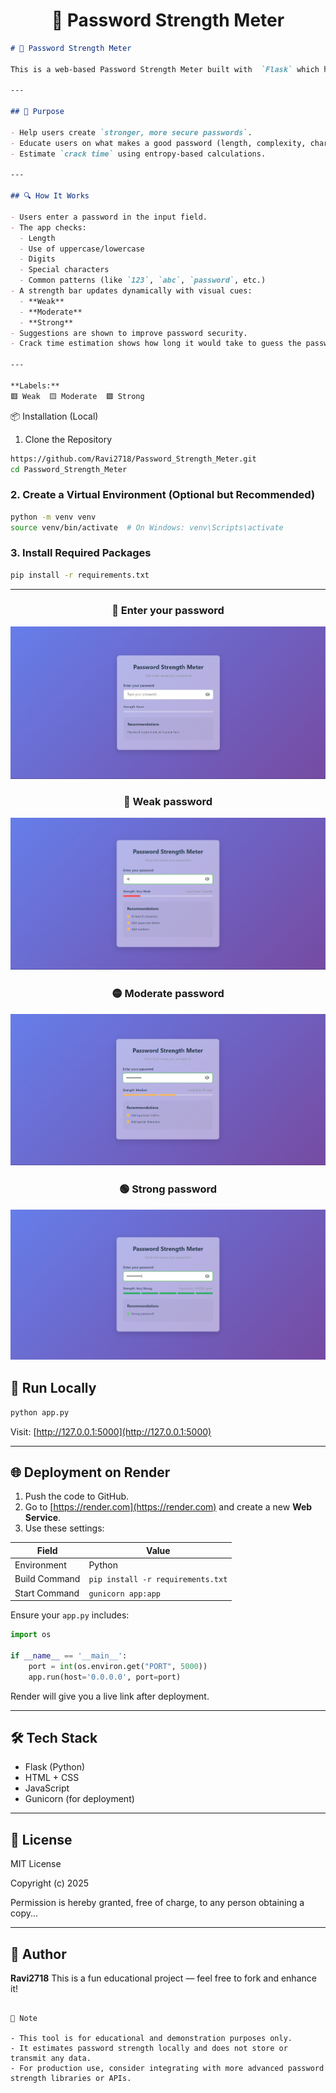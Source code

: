 <h1 align="center">🔐 Password Strength Meter</h1>

````markdown
# 🔐 Password Strength Meter

This is a web-based Password Strength Meter built with  `Flask` which helps users evaluate the strength of their passwords in real time. It provides visual feedback, suggestions for improvement, and estimates how long it would take to crack the password.

---

## 🧠 Purpose

- Help users create `stronger, more secure passwords`.
- Educate users on what makes a good password (length, complexity, character variety).
- Estimate `crack time` using entropy-based calculations.

---

## 🔍 How It Works

- Users enter a password in the input field.
- The app checks:
  - Length
  - Use of uppercase/lowercase
  - Digits
  - Special characters
  - Common patterns (like `123`, `abc`, `password`, etc.)
- A strength bar updates dynamically with visual cues:
  - **Weak**
  - **Moderate**
  - **Strong**
- Suggestions are shown to improve password security.
- Crack time estimation shows how long it would take to guess the password.

---

**Labels:**  
🟥 Weak  🟨 Moderate  🟩 Strong
````

📦 Installation (Local)

1. Clone the Repository

```bash
https://github.com/Ravi2718/Password_Strength_Meter.git
cd Password_Strength_Meter
```
### 2. Create a Virtual Environment (Optional but Recommended)

```bash
python -m venv venv
source venv/bin/activate  # On Windows: venv\Scripts\activate
```

### 3. Install Required Packages

```bash
pip install -r requirements.txt
```

---
<h3 align="center">🔑 Enter your password</h3>

![Password Strength Example](Assest/log.png)

<h3 align="center">🔴 <strong>Weak password</strong></p>

![Password Strength Example](Assest/Weak.png)

<h3 align="center">🟡 <strong>Moderate password</strong></p>

![Password Strength Example](Assest/Medium.png)

<h3 align="center">🟢 <strong>Strong password</strong></p>

![Password Strength Example](Assest/Strong.png)



## 🚀 Run Locally

```bash
python app.py
```

Visit: [http://127.0.0.1:5000](http://127.0.0.1:5000)

---

## 🌐 Deployment on Render

1. Push the code to GitHub.
2. Go to [https://render.com](https://render.com) and create a new **Web Service**.
3. Use these settings:

| Field         | Value                             |
| ------------- | --------------------------------- |
| Environment   | Python                            |
| Build Command | `pip install -r requirements.txt` |
| Start Command | `gunicorn app:app`                |

Ensure your `app.py` includes:

```python
import os

if __name__ == '__main__':
    port = int(os.environ.get("PORT", 5000))
    app.run(host='0.0.0.0', port=port)
```

Render will give you a live link after deployment.

---

## 🛠 Tech Stack

* Flask (Python)
* HTML + CSS
* JavaScript
* Gunicorn (for deployment)

---

## 📄 License

MIT License

Copyright (c) 2025 

Permission is hereby granted, free of charge, to any person obtaining a copy...


---

## 🙋 Author

**Ravi2718**
This is a fun educational project — feel free to fork and enhance it!

```

📝 Note

- This tool is for educational and demonstration purposes only.
- It estimates password strength locally and does not store or transmit any data.
- For production use, consider integrating with more advanced password strength libraries or APIs.

```
